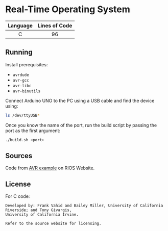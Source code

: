 # Real-Time Operating System

| Language | Lines of Code |
| :------: | :-----------: |
|    C     |      96       |

## Running

Install prerequisites:

- `avrdude`
- `avr-gcc`
- `avr-libc`
- `avr-binutils`

Connect Arduino UNO to the PC using a USB cable and find the device using:

```sh
ls /dev/ttyUSB*
```

Once you know the name of the port, run the build script by passing the port as the first argument:

```sh
./build.sh <port>
```

## Sources

Code from [AVR example](https://www.cs.ucr.edu/~vahid/rios/rios_avr.htm) on RIOS Website.

## License

For C code:

```
Developed by: Frank Vahid and Bailey Miller, University of California Riverside; and Tony Givargis,
University of California Irvine.

Refer to the source website for licensing.
```
